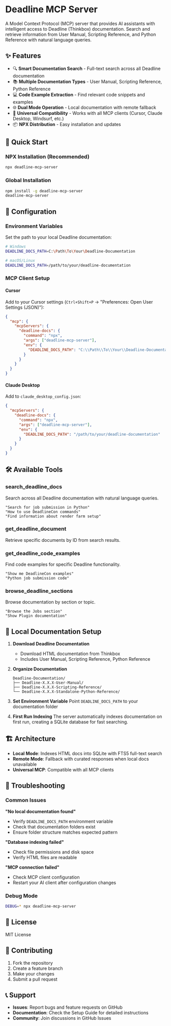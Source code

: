 # Deadline MCP Server

A Model Context Protocol (MCP) server that provides AI assistants with intelligent access to Deadline (Thinkbox) documentation. Search and retrieve information from User Manual, Scripting Reference, and Python Reference with natural language queries.

## ✨ Features

- 🔍 **Smart Documentation Search** - Full-text search across all Deadline documentation
- 📚 **Multiple Documentation Types** - User Manual, Scripting Reference, Python Reference  
- 💻 **Code Example Extraction** - Find relevant code snippets and examples
- 🌐 **Dual Mode Operation** - Local documentation with remote fallback
- 🚀 **Universal Compatibility** - Works with all MCP clients (Cursor, Claude Desktop, Windsurf, etc.)
- 📦 **NPX Distribution** - Easy installation and updates

## 🚀 Quick Start

### NPX Installation (Recommended)
```bash
npx deadline-mcp-server
```

### Global Installation
```bash
npm install -g deadline-mcp-server
deadline-mcp-server
```

## 🔧 Configuration

### Environment Variables

Set the path to your local Deadline documentation:

```bash
# Windows
DEADLINE_DOCS_PATH=C:\Path\To\Your\Deadline-Documentation

# macOS/Linux  
DEADLINE_DOCS_PATH=/path/to/your/deadline-documentation
```

### MCP Client Setup

#### Cursor
Add to your Cursor settings (`Ctrl+Shift+P` → "Preferences: Open User Settings (JSON)"):

```json
{
  "mcp": {
    "mcpServers": {
      "deadline-docs": {
        "command": "npx",
        "args": ["deadline-mcp-server"],
        "env": {
          "DEADLINE_DOCS_PATH": "C:\\Path\\To\\Your\\Deadline-Documentation"
        }
      }
    }
  }
}
```

#### Claude Desktop
Add to `claude_desktop_config.json`:

```json
{
  "mcpServers": {
    "deadline-docs": {
      "command": "npx", 
      "args": ["deadline-mcp-server"],
      "env": {
        "DEADLINE_DOCS_PATH": "/path/to/your/deadline-documentation"
      }
    }
  }
}
```

## 🛠️ Available Tools

### search_deadline_docs
Search across all Deadline documentation with natural language queries.

```
"Search for job submission in Python"
"How to use DeadlineCon commands"
"Find information about render farm setup"
```

### get_deadline_document  
Retrieve specific documents by ID from search results.

### get_deadline_code_examples
Find code examples for specific Deadline functionality.

```
"Show me DeadlineCon examples"
"Python job submission code"
```

### browse_deadline_sections
Browse documentation by section or topic.

```
"Browse the Jobs section"
"Show Plugin documentation"
```

## 📁 Local Documentation Setup

1. **Download Deadline Documentation**
   - Download HTML documentation from Thinkbox
   - Includes User Manual, Scripting Reference, Python Reference

2. **Organize Documentation**
   ```
   Deadline-Documentation/
   ├── Deadline-X.X.X-User-Manual/
   ├── Deadline-X.X.X-Scripting-Reference/
   └── Deadline-X.X.X-Standalone-Python-Reference/
   ```

3. **Set Environment Variable**
   Point `DEADLINE_DOCS_PATH` to your documentation folder

4. **First Run Indexing**
   The server automatically indexes documentation on first run, creating a SQLite database for fast searching.

## 🏗️ Architecture

- **Local Mode**: Indexes HTML docs into SQLite with FTS5 full-text search
- **Remote Mode**: Fallback with curated responses when local docs unavailable
- **Universal MCP**: Compatible with all MCP clients

## 🐛 Troubleshooting

### Common Issues

**"No local documentation found"**
- Verify `DEADLINE_DOCS_PATH` environment variable
- Check that documentation folders exist
- Ensure folder structure matches expected pattern

**"Database indexing failed"**  
- Check file permissions and disk space
- Verify HTML files are readable

**"MCP connection failed"**
- Check MCP client configuration
- Restart your AI client after configuration changes

### Debug Mode
```bash
DEBUG=* npx deadline-mcp-server
```

## 📄 License

MIT License

## 🤝 Contributing

1. Fork the repository
2. Create a feature branch  
3. Make your changes
4. Submit a pull request

## 📞 Support

- **Issues**: Report bugs and feature requests on GitHub
- **Documentation**: Check the Setup Guide for detailed instructions
- **Community**: Join discussions in GitHub Issues 